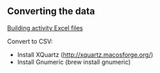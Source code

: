 



Converting the data
-------------------

[Building activity Excel files](https://www.data.vic.gov.au/tag/Building+Activity)

Convert to CSV:

* Install XQuartz (http://xquartz.macosforge.org/)
* Install Gnumeric (brew install gnumeric)

